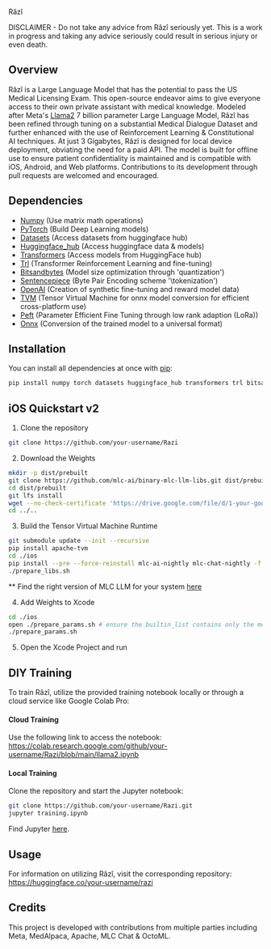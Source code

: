 Râzî
<p align="center">


DISCLAIMER - Do not take any advice from Râzî seriously yet. This is a work in progress and taking any advice seriously could result in serious injury or even death. 


</p>

## Overview
Râzî is a Large Language Model that has the potential to pass the US Medical Licensing Exam. This open-source endeavor aims to give everyone access to their own private assistant with medical knowledge. Modeled after Meta's [Llama2](https://ai.meta.com/llama/) 7 billion parameter Large Language Model, Râzî has been refined through tuning on a substantial Medical Dialogue Dataset and further enhanced with the use of Reinforcement Learning & Constitutional AI techniques. At just 3 Gigabytes, Râzî is designed for local device deployment, obviating the need for a paid API. The model is built for offline use to ensure patient confidentiality is maintained and is compatible with iOS, Android, and Web platforms. Contributions to its development through pull requests are welcomed and encouraged.

## Dependencies
- [Numpy](https://numpy.org/install/) (Use matrix math operations)
- [PyTorch](https://pytorch.org/) (Build Deep Learning models)
- [Datasets](https://huggingface.co/docs/datasets/index) (Access datasets from huggingface hub)
- [Huggingface_hub](https://huggingface.co/docs/huggingface_hub/v0.5.1/en/package_reference/hf_api) (Access huggingface data & models)
- [Transformers](https://huggingface.co/docs/transformers/index) (Access models from HuggingFace hub)
- [Trl](https://huggingface.co/docs/trl/index) (Transformer Reinforcement Learning and fine-tuning)
- [Bitsandbytes](https://github.com/TimDettmers/bitsandbytes) (Model size optimization through 'quantization')
- [Sentencepiece](https://github.com/google/sentencepiece) (Byte Pair Encoding scheme '\tokenization')
- [OpenAI](https://openai.com) (Creation of synthetic fine-tuning and reward model data)
- [TVM](https://tvm.apache.org/) (Tensor Virtual Machine for onnx model conversion for efficient cross-platform use)
- [Peft](https://huggingface.co/blog/peft) (Parameter Efficient Fine Tuning through low rank adaption (LoRa))
- [Onnx](https://onnx.ai/) (Conversion of the trained model to a universal format)

## Installation
You can install all dependencies at once with [pip](https://pip.pypa.io/en/stable/installation/):

```bash
pip install numpy torch datasets huggingface_hub transformers trl bitsandbytes sentencepiece openai tvm peft onnx
```

## iOS Quickstart v2

1. Clone the repository
```bash
git clone https://github.com/your-username/Razi
```
2. Download the Weights
```bash
mkdir -p dist/prebuilt
git clone https://github.com/mlc-ai/binary-mlc-llm-libs.git dist/prebuilt/lib
cd dist/prebuilt
git lfs install
wget --no-check-certificate 'https://drive.google.com/file/d/1-your-google-drive-id/view?pli=1'
cd ../..
```
3. Build the Tensor Virtual Machine Runtime
```bash
git submodule update --init --recursive
pip install apache-tvm
cd ./ios
pip install --pre --force-reinstall mlc-ai-nightly mlc-chat-nightly -f https://mlc.ai/wheels
./prepare_libs.sh
```
** Find the right version of MLC LLM for your system [here](https://mlc.ai/package/)

4. Add Weights to Xcode
```bash
cd ./ios
open ./prepare_params.sh # ensure the builtin_list contains only the models relevant to Râzî
./prepare_params.sh
```
5. Open the Xcode Project and run

## DIY Training
To train Râzî, utilize the provided training notebook locally or through a cloud service like Google Colab Pro:

#### Cloud Training
Use the following link to access the notebook:
https://colab.research.google.com/github/your-username/Razi/blob/main/llama2.ipynb

#### Local Training
Clone the repository and start the Jupyter notebook:
```bash
git clone https://github.com/your-username/Razi.git
jupyter training.ipynb
```
Find Jupyter [here](https://jupyter.org/install).

## Usage
For information on utilizing Râzî, visit the corresponding repository: https://huggingface.co/your-username/razi

## Credits
This project is developed with contributions from multiple parties including Meta, MedAlpaca, Apache, MLC Chat & OctoML.
